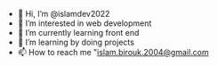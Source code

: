 - 👋 Hi, I’m @islamdev2022
- 👀 I’m interested in web development
- 🌱 I’m currently learning front end 
- 💞️ I’m learning by doing projects 
- 📫 How to reach me "islam.birouk.2004@gmail.com

<!---
islamdev2022/islamdev2022 is a ✨ special ✨ repository because its `README.md` (this file) appears on your GitHub profile.
You can click the Preview link to take a look at your changes.
--->
